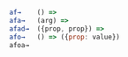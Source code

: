 ```Javascript

af→    () => 
afa→   (arg) => 
afad→  ({prop, prop}) =>
afo→   () => ({prop: value})
afoa→  


```